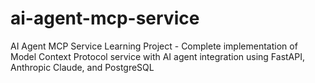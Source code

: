 # ai-agent-mcp-service
AI Agent MCP Service Learning Project - Complete implementation of Model Context Protocol service with AI agent integration using FastAPI, Anthropic Claude, and PostgreSQL
